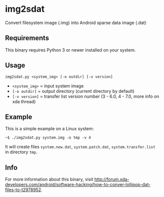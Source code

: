 # img2sdat
Convert filesystem image (.img) into Android sparse data image (.dat)

## Requirements
This binary requires Python 3 or newer installed on your system.

## Usage
```
img2sdat.py <system_img> [-o outdir] [-v version]
```
- `<system_img>` = input system image
- `[-o outdir]` = output directory (current directory by default)
- `[-v version]` = transfer list version number (3 - 6.0, 4 - 7.0, more info on xda thread)

## Example
This is a simple example on a Linux system:
```
~$ ./img2sdat.py system.img -o tmp -v 4
```
It will create files `system.new.dat`, `system.patch.dat`, `system.transfer.list` in directory `tmp`.

## Info
For more information about this binary, visit http://forum.xda-developers.com/android/software-hacking/how-to-conver-lollipop-dat-files-to-t2978952.

